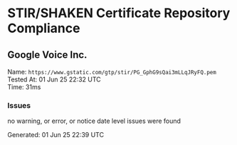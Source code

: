 # STIR/SHAKEN Certificate Repository Compliance

## Google Voice Inc.

Name: `https://www.gstatic.com/gtp/stir/PG_GphG9sQai3mLLqJRyFQ.pem`\
Tested At: 01 Jun 25 22:32 UTC\
Time: 31ms

### Issues

no warning, or error, or notice date level issues were found

Generated: 01 Jun 25 22:39 UTC